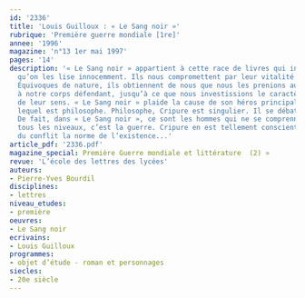 ```yaml
---
id: '2336'
title: 'Louis Guilloux : « Le Sang noir »'
rubrique: 'Première guerre mondiale [1re]'
annee: '1996'
magazine: 'n°13 1er mai 1997'
pages: '14'
description: '« Le Sang noir » appartient à cette race de livres qui interdisent
  qu’on les lise innocemment. Ils nous compromettent par leur vitalité quasi autonome.
  Équivoques de nature, ils obtiennent de nous que nous les prenions au mot, fût-ce
  à notre corps défendant, jusqu’à ce que nous investissions le caractère impudique
  de leur sens. « Le Sang noir » plaide la cause de son héros principal, Cripure,
  lequel est philosophe. Philosophe, Cripure est singulier. Il se débat avec la différence.
  De fait, dans « Le Sang noir », ce sont les hommes qui ne se comprennent pas. À
  tous les niveaux, c’est la guerre. Cripure en est tellement conscient qu’il fait
  du conflit la norme de l’existence...'
article_pdf: '2336.pdf'
magazine_special: Première Guerre mondiale et littérature  (2) »
revue: 'L’école des lettres des lycées'
auteurs:
- Pierre-Yves Bourdil
disciplines:
- lettres
niveau_etudes:
- première
oeuvres:
- Le Sang noir
ecrivains:
- Louis Guilloux
programmes:
- objet d’étude - roman et personnages
siecles:
- 20e siècle
---
```

